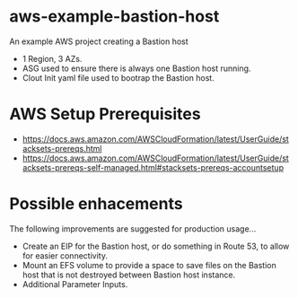 # aws-example-bastion-host
An example AWS project creating a Bastion host

* 1 Region, 3 AZs.
* ASG used to ensure there is always one Bastion host running.
* Clout Init yaml file used to bootrap the Bastion host.

# AWS Setup Prerequisites

* https://docs.aws.amazon.com/AWSCloudFormation/latest/UserGuide/stacksets-prereqs.html
* https://docs.aws.amazon.com/AWSCloudFormation/latest/UserGuide/stacksets-prereqs-self-managed.html#stacksets-prereqs-accountsetup

# Possible enhacements

The following improvements are suggested for production usage...

* Create an EIP for the Bastion host, or do something in Route 53, to allow for easier connectivity.
* Mount an EFS volume to provide a space to save files on the Bastion host that is not destroyed between Bastion host instance.
* Additional Parameter Inputs.